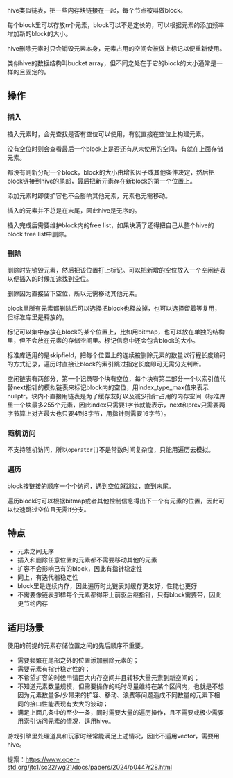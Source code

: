hive类似链表，把一些内存块链接在一起，每个节点被叫做block。

每个block里可以存放n个元素，block可以不是定长的，可以根据元素的添加频率增加新的block的大小。

hive删除元素时只会销毁元素本身，元素占用的空间会被做上标记以便重新使用。

类似hive的数据结构叫bucket array，但不同之处在于它的block的大小通常是一样的且固定的。

## 操作

### 插入

插入元素时，会先查找是否有空位可以使用，有就直接在空位上构建元素。

没有空位时则会查看最后一个block上是否还有从未使用的空间，有就在上面存储元素。

都没有则新分配一个block，block的大小由增长因子或其他条件决定，然后把block链接到hive的尾部，最后把新元素存在新block的第一个位置上。

添加元素时即使扩容也不会影响其他元素，元素也无需移动。

插入的元素并不总是在末尾，因此hive是无序的。

插入完成后需要维护block内的free list，如果块满了还得把自己从整个hive的block free list中删除。

### 删除

删除时先销毁元素，然后把该位置打上标记。可以把新增的空位放入一个空闲链表以便插入的时候加速找到空位。

删除因为直接留下空位，所以无需移动其他元素。

block里所有元素都删除后可以选择把block也释放掉，也可以选择留着等复用，但标准库里是释放的。

标记可以集中存放在block的某个位置上，比如用bitmap，也可以放在单独的结构里，但不会放在元素的存储空间里。标记信息中还会包含block的大小。

标准库适用的是skipfield，把每个位置上的连续被删除元素的数量以行程长度编码的方式记录，遍历时直接让block的索引跳过指定长度即可无需分支判断。

空闲链表有两部分，第一个记录哪个块有空位，每个块有第二部分一个以索引值代替next指针的模拟链表来标记block内的空位，用index_type_max值来表示nullptr。块内不直接用链表是为了缓存友好以及减少指针占用的内存空间（标准库里一个块最多255个元素，因此index只需要1字节就能表示，next和prev只需要两字节算上对齐最大也只要4到8字节，用指针则需要16字节）。

### 随机访问

不支持随机访问，所以`operator[]`不是常数时间复杂度，只能用遍历去模拟。

### 遍历

block按链接的顺序一个个访问，遇到空位就跳过，直到末尾。

遍历block时可以根据bitmap或者其他控制信息得出下一个有元素的位置，因此可以快速跳过空位且无需if分支。

## 特点

- 元素之间无序
- 插入和删除任意位置的元素都不需要移动其他的元素
- 扩容不会影响已有的block，因此有指针稳定性
- 同上，有迭代器稳定性
- block里是连续内存，因此遍历时比链表对缓存更友好，性能也更好
- 不需要像链表那样每个元素都得带上前驱后继指针，只有block需要带，因此更节约内存

## 适用场景

使用的前提的元素存储位置之间的先后顺序不重要。

- 需要频繁在尾部之外的位置添加删除元素的；
- 需要元素有指针稳定性的；
- 不希望扩容的时候申请巨大内存空间并且转移大量元素到新空间的；
- 不知道元素数量规模，但需要操作的耗时尽量维持在某个区间内，也就是不想因为元素数量多/少带来的扩容、移动、浪费等问题造成不同数量的元素下相同的接口性能表现有太大的波动；
- 满足上面几条中的至少一条，同时需要大量的遍历操作，且不需要或极少需要用索引访问元素的情况，适用hive。

游戏引擎里处理道具和玩家时经常能满足上述情况，因此不适用vector，需要用hive。

提案：<https://www.open-std.org/jtc1/sc22/wg21/docs/papers/2024/p0447r28.html>
